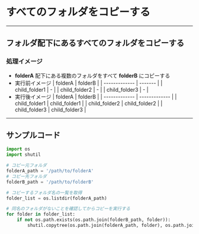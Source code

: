 # すべてのフォルダをコピーする

---

## フォルダ配下にあるすべてのフォルダをコピーする

### 処理イメージ

* **folderA** 配下にある複数のフォルダをすべて **folderB** にコピーする
* 実行前イメージ
  | folderA       | folderB |
  | ------------- | ------- |
  | child_folder1 | -       |
  | child_folder2 | -       |
  | child_folder3 | -       |
* 実行後イメージ
  | folderA       | folderB       |
  | ------------- | ------------- |
  | child_folder1 | child_folder1 |
  | child_folder2 | child_folder2 |
  | child_folder3 | child_folder3 |

---

## サンプルコード

```python
import os
import shutil

# コピー元フォルダ
folderA_path = '/path/to/folderA'
# コピー先フォルダ
folderB_path = '/path/to/folderB'

# コピーするフォルダ名の一覧を取得
folder_list = os.listdir(folderA_path)

# 同名のフォルダがないことを確認してからコピーを実行する
for folder in folder_list:
    if not os.path.exists(os.path.join(folderB_path, folder)):
        shutil.copytree(os.path.join(folderA_path, folder), os.path.join(folderB_path, folder))
```